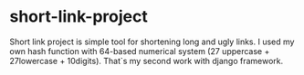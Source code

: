 # short-link-project
Short link project is simple tool for shortening long and ugly links. I used my own hash function with 64-based numerical system (27 uppercase + 27lowercase + 10digits).
That`s my second work with django framework.
